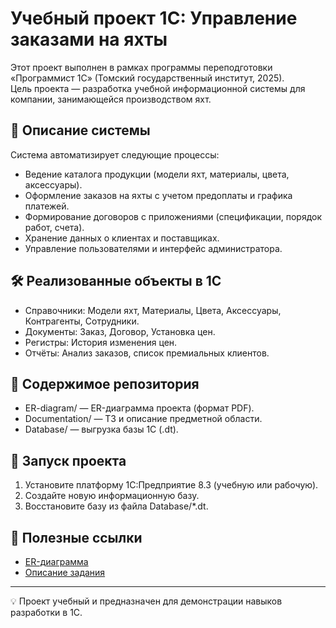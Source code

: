 # Учебный проект 1С: Управление заказами на яхты

Этот проект выполнен в рамках программы переподготовки «Программист 1С» (Томский государственный институт, 2025).  
Цель проекта — разработка учебной информационной системы для компании, занимающейся производством яхт.  

## 📌 Описание системы
Система автоматизирует следующие процессы:
- Ведение каталога продукции (модели яхт, материалы, цвета, аксессуары).
- Оформление заказов на яхты с учетом предоплаты и графика платежей.
- Формирование договоров с приложениями (спецификации, порядок работ, счета).
- Хранение данных о клиентах и поставщиках.
- Управление пользователями и интерфейс администратора.

## 🛠 Реализованные объекты в 1С
- Справочники: Модели яхт, Материалы, Цвета, Аксессуары, Контрагенты, Сотрудники.
- Документы: Заказ, Договор, Установка цен.
- Регистры: История изменения цен.
- Отчёты: Анализ заказов, список премиальных клиентов.

## 📂 Содержимое репозитория
- ER-diagram/ — ER-диаграмма проекта (формат PDF).
- Documentation/ — ТЗ и описание предметной области.
- Database/ — выгрузка базы 1С (.dt).

## 🚀 Запуск проекта
1. Установите платформу 1С:Предприятие 8.3 (учебную или рабочую).
2. Создайте новую информационную базу.
3. Восстановите базу из файла Database/*.dt.

## 📎 Полезные ссылки
- [ER-диаграмма](./ER-diagram/Стажировка.drawio.pdf)  
- [Описание задания](./Documentation/Конрольная%20работа%20по%20модулю%2011.pdf)

---

💡 Проект учебный и предназначен для демонстрации навыков разработки в 1С.
